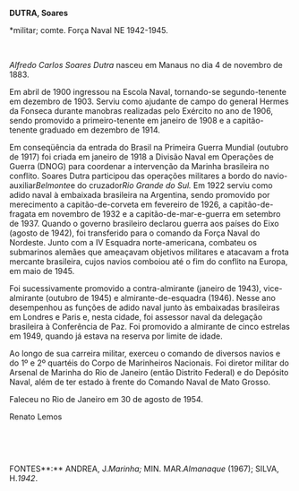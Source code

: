 **DUTRA, Soares**

\*militar; comte. Força Naval NE 1942-1945.

 

*Alfredo Carlos Soares Dutra* nasceu em Manaus no dia 4 de novembro de
1883.

Em abril de 1900 ingressou na Escola Naval, tornando-se segundo-tenente
em dezembro de 1903. Serviu como ajudante de campo do general Hermes da
Fonseca durante manobras realizadas pelo Exército no ano de 1906, sendo
promovido a primeiro-tenente em janeiro de 1908 e a capitão-tenente
graduado em dezembro de 1914.

Em conseqüência da entrada do Brasil na Primeira Guerra Mundial (outubro
de 1917) foi criada em janeiro de 1918 a Divisão Naval em Operações de
Guerra (DNOG) para coordenar a intervenção da Marinha brasileira no
conflito. Soares Dutra participou das operações militares a bordo do
navio-auxiliar*Belmonte*e do cruzador*Rio Grande do Sul.* Em 1922 serviu
como adido naval à embaixada brasileira na Argentina, sendo promovido
por merecimento a capitão-de-corveta em fevereiro de 1926, a
capitão-de-fragata em novembro de 1932 e a capitão-de-mar-e-guerra em
setembro de 1937. Quando o governo brasileiro declarou guerra aos países
do Eixo (agosto de 1942), foi transferido para o comando da Força Naval
do Nordeste. Junto com a IV Esquadra norte-americana, combateu os
submarinos alemães que ameaçavam objetivos militares e atacavam a frota
mercante brasileira, cujos navios comboiou até o fim do conflito na
Europa, em maio de 1945.

Foi sucessivamente promovido a contra-almirante (janeiro de 1943),
vice-almirante (outubro de 1945) e almirante-de-esquadra (1946). Nesse
ano desempenhou as funções de adido naval junto às embaixadas
brasileiras em Londres e Paris e, nesta cidade, foi assessor naval da
delegação brasileira à Conferência de Paz. Foi promovido a almirante de
cinco estrelas em 1949, quando já estava na reserva por limite de idade.

Ao longo de sua carreira militar, exerceu o comando de diversos navios e
do 1º e 2º quartéis do Corpo de Marinheiros Nacionais. Foi diretor
militar do Arsenal de Marinha do Rio de Janeiro (então Distrito Federal)
e do Depósito Naval, além de ter estado à frente do Comando Naval de
Mato Grosso.

Faleceu no Rio de Janeiro em 30 de agosto de 1954.

Renato Lemos

 

 

FONTES**:** ANDREA, J.*Marinha;* MIN. MAR.*Almanaque* (1967); SILVA,
H.*1942*.

 

